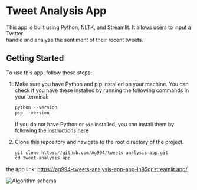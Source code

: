 # Tweet Analysis App
  <p> This app is built using Python, NLTK, and Streamlit. It allows users to input a Twitter 
  <br> handle and analyze the sentiment of their recent tweets. </p>
  
  
  ## Getting Started
   To use this app, follow these steps:
   
1. Make sure you have Python and pip installed on your machine. You can check if you have these installed by 
   running the following commands in your terminal:
   
   ```python
   python --version
   pip --version
   ```
   
   If you do not have Python or `pip` installed, you can install them by following the instructions [here](https://realpython.com/installing-python/)
   
2. Clone this repository and navigate to the root directory of the project.
   
   ```python
   git clone https://github.com/Ag994/tweets-analysis-app.git
   cd tweet-analysis-app
   ```
   
   




































the app link: https://ag994-tweets-analysis-app-app-lh85qr.streamlit.app/

![Algorithm schema](./images/schema.jpg)
